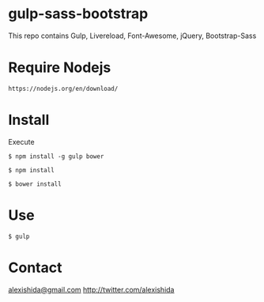 # gulp-sass-bootstrap

This repo contains Gulp, Livereload, Font-Awesome, jQuery, Bootstrap-Sass

# Require Nodejs
``` 
https://nodejs.org/en/download/
``` 

# Install

Execute

``` 
$ npm install -g gulp bower

$ npm install

$ bower install
```
# Use
```
$ gulp
```

# Contact
alexishida@gmail.com
http://twitter.com/alexishida
